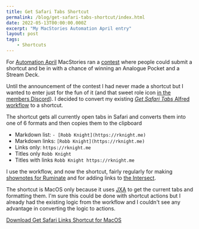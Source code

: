 ```yaml
---
title: Get Safari Tabs Shortcut
permalink: /blog/get-safari-tabs-shortcut/index.html
date: 2022-05-13T00:00:00.000Z
excerpt: "My MacStories Automation April entry"
layout: post
tags:
    - Shortcuts
---
```


For [Automation April](https://www.macstories.net/stories/introducing-automation-april/) MacStories ran a [contest](https://www.macstories.net/stories/introducing-the-2022-automation-april-shortcuts-contest-winners/) where people could submit a shortcut and be in with a chance of winning an Analogue Pocket and a Stream Deck.

Until the announcement of the contest I had never made a shortcut but I wanted to enter just for the fun of it (and that sweet role icon [in the members Discord](http://plus.club)). I decided to convert my existing [_Get Safari Tabs_ Alfred workflow](https://rknight.me/alfred-workflows/#085F8761-9FB4-492D-B466-D7CE943DCE60) to a shortcut.

The shortcut gets all currently open tabs in Safari and converts them into one of 6 formats and then copies them to the clipboard

- Markdown list: `- [Robb Knight](https://rknight.me)`
- Markdown links: `[Robb Knight](https://rknight.me)`
- Links only: `https://rknight.me`
- Titles only `Robb Knight`
- Titles with links `Robb Knight https://rknight.me`

I use the workflow, and now the shortcut, fairly regularly for making [shownotes for Ruminate](https://ruminatepodcast.com) and for adding links to [the Intersect](https://intersect.rknight.me).

The shortcut is MacOS only because it uses [JXA](https://developer.apple.com/library/archive/releasenotes/InterapplicationCommunication/RN-JavaScriptForAutomation/Articles/Introduction.html#//apple_r) to get the current tabs and formatting them. I'm sure this could be done with shortcut actions but I already had the existing logic from the workflow and I couldn't see any advantage in converting the logic to actions.

[Download Get Safari Links Shortcut for MacOS](https://www.icloud.com/shortcuts/bfe5827f709a47909e6e81d098d5e507)